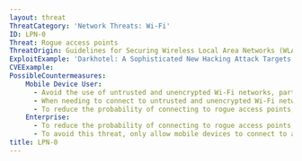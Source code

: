 ```yaml
---
layout: threat
ThreatCategory: 'Network Threats: Wi-Fi'
ID: LPN-0
Threat: Rogue access points
ThreatOrigin: Guidelines for Securing Wireless Local Area Networks (WLANs) (SP 800-153) [^16]
ExploitExample: 'Darkhotel: A Sophisticated New Hacking Attack Targets High-Profile Hotel Guests [^17]'
CVEExample:
PossibleCountermeasures:
    Mobile Device User:
      - Avoid the use of untrusted and unencrypted Wi-Fi networks, particularly when needing to access sensitive services.
      - When needing to connect to untrusted and unencrypted Wi-Fi networks, attempt to verify with a representative of the hosting organization (e.g., coffe shop employee) that the detected network is the correct one.
      - To reduce the probability of connecting to rogue access points, use Wi-Fi hotspot services that associate access points with registered Wi-Fi provider, geolocation, and crowd-sourced reputation data to make assertions about the their apparent trustworthiness.
    Enterprise:
      - To reduce the probability of connecting to rogue access points, use Wi-Fi hotspot services that associate access points with registered Wi-Fi provider, geolocation, and crowd-sourced reputation data to make assertions about the their apparent trustworthiness.
      - To avoid this threat, only allow mobile devices to connect to authorized Wi-Fi networks that use WPA2 encryption.
title: LPN-0
---
```

